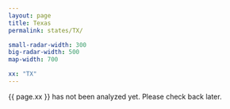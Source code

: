 ```yaml
---
layout: page
title: Texas
permalink: states/TX/

small-radar-width: 300
big-radar-width: 500
map-width: 700

xx: "TX"
---
```


<p>{{ page.xx }} has not been analyzed yet. Please check back later.</p>